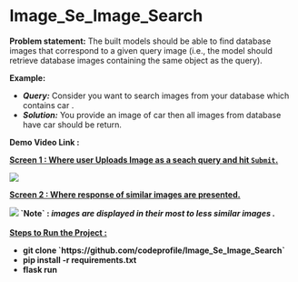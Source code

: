 # Image_Se_Image_Search
<b> Problem statement:</b> The built models should be able to find database images that correspond to a given query image (i.e., the model should retrieve database images containing the same object as the query).  

<b>Example:</b>
    <ul>
    <li><b><I>Query:</I></b> Consider you want to search images from your database which contains car .</li>
    <li><b><i>Solution:</i></b> You provide an image of car then all images from database have car should be return.</li>
    </ul>
    
 <b> Demo Video Link : <b>
    
    
<b> <u>Screen 1 : Where user Uploads Image as a seach query and hit `Submit`.</u> </b> 

<img src="https://user-images.githubusercontent.com/94001814/190883147-cf7a754f-fbcf-4c6f-96c5-7ebe8b675b4b.png">
    
<b> <u>Screen 2 : Where response of similar images are presented.</u> </b> 

<img src="https://user-images.githubusercontent.com/94001814/190883942-d2116f44-33a5-49b3-b0d0-6ac886bc66e3.png">
<b>`Note` :</b> <i> images are displayed in their most to less similar images .</i>
    <br/>
    <br/>
<b> <u>Steps to Run the Project :</u> </b>
    <ul>
        <li> git clone `https://github.com/codeprofile/Image_Se_Image_Search` </li>
        <li> pip install -r requirements.txt </li>
        <li>  flask run </li>
    </ul>
